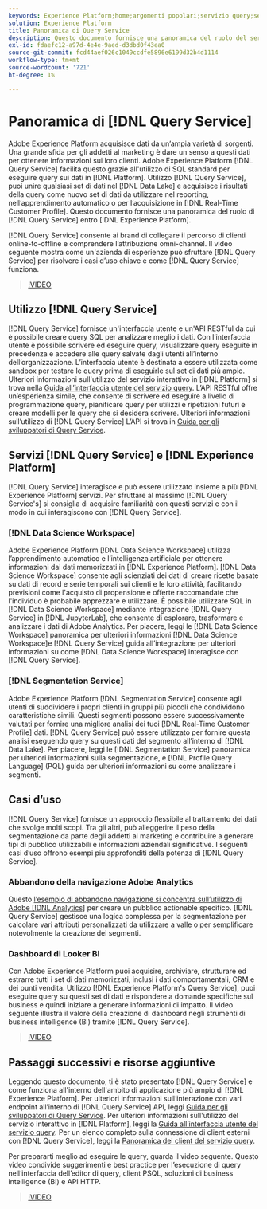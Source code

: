 ```yaml
---
keywords: Experience Platform;home;argomenti popolari;servizio query;servizio query;query
solution: Experience Platform
title: Panoramica di Query Service
description: Questo documento fornisce una panoramica del ruolo del servizio query all’interno di Experience Platform.
exl-id: fdaefc12-a97d-4e4e-9aed-d3dbd0f43ea0
source-git-commit: fcd44aef026c1049ccdfe5896e6199d32b4d1114
workflow-type: tm+mt
source-wordcount: '721'
ht-degree: 1%

---
```


# Panoramica di [!DNL Query Service]

Adobe Experience Platform acquisisce dati da un’ampia varietà di sorgenti. Una grande sfida per gli addetti al marketing è dare un senso a questi dati per ottenere informazioni sui loro clienti. Adobe Experience Platform [!DNL Query Service] facilita questo grazie all&#39;utilizzo di SQL standard per eseguire query sui dati in [!DNL Platform]. Utilizzo [!DNL Query Service], puoi unire qualsiasi set di dati nel [!DNL Data Lake] e acquisisce i risultati della query come nuovo set di dati da utilizzare nel reporting, nell’apprendimento automatico o per l’acquisizione in [!DNL Real-Time Customer Profile]. Questo documento fornisce una panoramica del ruolo di [!DNL Query Service] entro [!DNL Experience Platform].

[!DNL Query Service] consente ai brand di collegare il percorso di clienti online-to-offline e comprendere l’attribuzione omni-channel. Il video seguente mostra come un&#39;azienda di esperienze può sfruttare [!DNL Query Service] per risolvere i casi d’uso chiave e come [!DNL Query Service] funziona.

>[!VIDEO](https://video.tv.adobe.com/v/29795?quality=12&learn=on)

## Utilizzo [!DNL Query Service]

[!DNL Query Service] fornisce un&#39;interfaccia utente e un&#39;API RESTful da cui è possibile creare query SQL per analizzare meglio i dati. Con l’interfaccia utente è possibile scrivere ed eseguire query, visualizzare query eseguite in precedenza e accedere alle query salvate dagli utenti all’interno dell’organizzazione. L’interfaccia utente è destinata a essere utilizzata come sandbox per testare le query prima di eseguirle sul set di dati più ampio. Ulteriori informazioni sull&#39;utilizzo del servizio interattivo in [!DNL Platform] si trova nella [Guida all’interfaccia utente del servizio query](ui/overview.md). L’API RESTful offre un’esperienza simile, che consente di scrivere ed eseguire a livello di programmazione query, pianificare query per utilizzi e ripetizioni futuri e creare modelli per le query che si desidera scrivere. Ulteriori informazioni sull’utilizzo di [!DNL Query Service] L’API si trova in [Guida per gli sviluppatori di Query Service](api/getting-started.md).

## Servizi [!DNL Query Service] e [!DNL Experience Platform]

[!DNL Query Service] interagisce e può essere utilizzato insieme a più [!DNL Experience Platform] servizi. Per sfruttare al massimo [!DNL Query Service's] si consiglia di acquisire familiarità con questi servizi e con il modo in cui interagiscono con [!DNL Query Service].

### [!DNL Data Science Workspace]

Adobe Experience Platform [!DNL Data Science Workspace] utilizza l’apprendimento automatico e l’intelligenza artificiale per ottenere informazioni dai dati memorizzati in [!DNL Experience Platform]. [!DNL Data Science Workspace] consente agli scienziati dei dati di creare ricette basate su dati di record e serie temporali sui clienti e le loro attività, facilitando previsioni come l&#39;acquisto di propensione e offerte raccomandate che l&#39;individuo è probabile apprezzare e utilizzare. È possibile utilizzare SQL in [!DNL Data Science Workspace] mediante integrazione [!DNL Query Service] in [!DNL JupyterLab], che consente di esplorare, trasformare e analizzare i dati di Adobe Analytics. Per piacere, leggi le [!DNL Data Science Workspace] panoramica per ulteriori informazioni [!DNL Data Science Workspace]e [!DNL Query Service] guida all’integrazione per ulteriori informazioni su come [!DNL Data Science Workspace] interagisce con [!DNL Query Service].

### [!DNL Segmentation Service]

Adobe Experience Platform [!DNL Segmentation Service] consente agli utenti di suddividere i propri clienti in gruppi più piccoli che condividono caratteristiche simili. Questi segmenti possono essere successivamente valutati per fornire una migliore analisi dei tuoi [!DNL Real-Time Customer Profile] dati. [!DNL Query Service] può essere utilizzato per fornire questa analisi eseguendo query su questi dati del segmento all’interno di [!DNL Data Lake]. Per piacere, leggi le [!DNL Segmentation Service] panoramica per ulteriori informazioni sulla segmentazione, e [!DNL Profile Query Language] (PQL) guida per ulteriori informazioni su come analizzare i segmenti.

## Casi d’uso

[!DNL Query Service] fornisce un approccio flessibile al trattamento dei dati che svolge molti scopi. Tra gli altri, può alleggerire il peso della segmentazione da parte degli addetti al marketing e contribuire a generare tipi di pubblico utilizzabili e informazioni aziendali significative. I seguenti casi d’uso offrono esempi più approfonditi della potenza di [!DNL Query Service].

### Abbandono della navigazione Adobe Analytics

Questo [l’esempio di abbandono navigazione si concentra sull’utilizzo di Adobe [!DNL Analytics]](./use-cases/abandoned-browse.md) per creare un pubblico actionable specifico. [!DNL Query Service] gestisce una logica complessa per la segmentazione per calcolare vari attributi personalizzati da utilizzare a valle o per semplificare notevolmente la creazione dei segmenti.

### Dashboard di Looker BI

Con Adobe Experience Platform puoi acquisire, archiviare, strutturare ed estrarre tutti i set di dati memorizzati, inclusi i dati comportamentali, CRM e dei punti vendita. Utilizzo [!DNL Experience Platform's Query Service], puoi eseguire query su questi set di dati e rispondere a domande specifiche sul business e quindi iniziare a generare informazioni di impatto. Il video seguente illustra il valore della creazione di dashboard negli strumenti di business intelligence (BI) tramite [!DNL Query Service].

>[!VIDEO](https://video.tv.adobe.com/v/28981?quality=12&learn=on)

## Passaggi successivi e risorse aggiuntive

Leggendo questo documento, ti è stato presentato [!DNL Query Service] e come funziona all&#39;interno dell&#39;ambito di applicazione più ampio di [!DNL Experience Platform]. Per ulteriori informazioni sull’interazione con vari endpoint all’interno di [!DNL Query Service] API, leggi [Guida per gli sviluppatori di Query Service](api/getting-started.md). Per ulteriori informazioni sull&#39;utilizzo del servizio interattivo in [!DNL Platform], leggi la [Guida all’interfaccia utente del servizio query](ui/overview.md). Per un elenco completo sulla connessione di client esterni con [!DNL Query Service], leggi la [Panoramica dei client del servizio query](clients/overview.md).

Per prepararti meglio ad eseguire le query, guarda il video seguente. Questo video condivide suggerimenti e best practice per l’esecuzione di query nell’interfaccia dell’editor di query, client PSQL, soluzioni di business intelligence (BI) e API HTTP.

>[!VIDEO](https://video.tv.adobe.com/v/29811?quality=12&learn=on)
